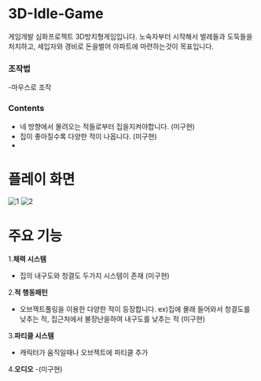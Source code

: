 # 3D-Idle-Game
 게임개발 심화프로젝트 3D방치형게임입니다. 노숙자부터 시작해서 벌레들과 도둑들을 처치하고, 세입자와 경비로 돈을벌어 아파트에 마련하는것이 목표입니다.  
### 조작법
-마우스로 조작
### Contents
- 네 방향에서 몰려오는 적들로부터 집을지켜야합니다. (미구현)
- 집이 좋아질수록 다양한 적이 나옵니다.   (미구현)
- 
# 플레이 화면
![1](https://github.com/user-attachments/assets/7aa91bc5-1a76-49d4-930d-f3468af4e8b0)
![2](https://github.com/user-attachments/assets/f85b8f27-4da8-4dc4-91a8-912652eed1d1)

# 주요 기능

1.**체력 시스템**
 - 집의 내구도와 청결도 두가지 시스템이 존재 (미구현)
   
2.**적 행동패턴**
 - 오브젝트풀링을 이용한 다양한 적이 등장합니다. ex)집에 몰래 들어와서 청결도를 낮추는 적, 집근처에서 불장난을하여 내구도를 낮추는 적 (미구현)
   
3.**파티클 시스템**
 - 캐릭터가 움직일때나 오브젝트에 파티클 추가
   
4.**오디오**
 -(미구현)
